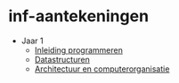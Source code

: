 # inf-aantekeningen

- Jaar 1
  - [Inleiding programmeren](/jaar_1/Inleiding_programmeren/)
  - [Datastructuren](/jaar_1/datastructuren/)
  - [Architectuur en computerorganisatie](/jaar_1/arco/)

